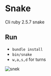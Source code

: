 # Snake

Cli ruby 2.5.7 snake

## Run
* ```bundle install```
* ```bin/snake```
* ```w,a,s,d``` for turns

![snek](https://user-images.githubusercontent.com/17087260/146684533-42d37602-b607-4468-bc74-07baca65748c.gif)
